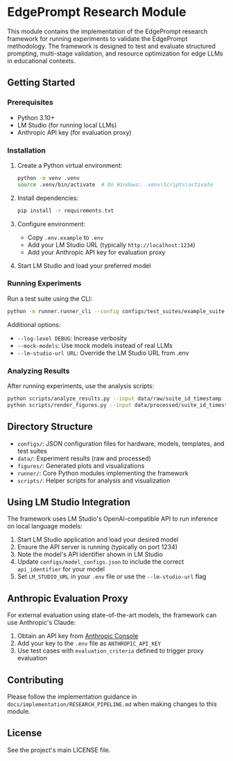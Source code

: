 # EdgePrompt Research Module

This module contains the implementation of the EdgePrompt research framework for running experiments to validate the EdgePrompt methodology. The framework is designed to test and evaluate structured prompting, multi-stage validation, and resource optimization for edge LLMs in educational contexts.

## Getting Started

### Prerequisites

- Python 3.10+
- LM Studio (for running local LLMs)
- Anthropic API key (for evaluation proxy)

### Installation

1. Create a Python virtual environment:
   ```sh
   python -m venv .venv
   source .venv/bin/activate  # On Windows: .venv\Scripts\activate
   ```

2. Install dependencies:
   ```sh
   pip install -r requirements.txt
   ```

3. Configure environment:
   - Copy `.env.example` to `.env`
   - Add your LM Studio URL (typically `http://localhost:1234`)
   - Add your Anthropic API key for evaluation proxy

4. Start LM Studio and load your preferred model

### Running Experiments

Run a test suite using the CLI:

```sh
python -m runner.runner_cli --config configs/test_suites/example_suite.json --output data
```

Additional options:
- `--log-level DEBUG`: Increase verbosity
- `--mock-models`: Use mock models instead of real LLMs
- `--lm-studio-url URL`: Override the LM Studio URL from .env

### Analyzing Results

After running experiments, use the analysis scripts:

```sh
python scripts/analyze_results.py --input data/raw/suite_id_timestamp
python scripts/render_figures.py --input data/processed/suite_id_timestamp
```

## Directory Structure

- `configs/`: JSON configuration files for hardware, models, templates, and test suites
- `data/`: Experiment results (raw and processed)
- `figures/`: Generated plots and visualizations
- `runner/`: Core Python modules implementing the framework
- `scripts/`: Helper scripts for analysis and visualization

## Using LM Studio Integration

The framework uses LM Studio's OpenAI-compatible API to run inference on local language models:

1. Start LM Studio application and load your desired model
2. Ensure the API server is running (typically on port 1234)
3. Note the model's API identifier shown in LM Studio
4. Update `configs/model_configs.json` to include the correct `api_identifier` for your model
5. Set `LM_STUDIO_URL` in your `.env` file or use the `--lm-studio-url` flag

## Anthropic Evaluation Proxy

For external evaluation using state-of-the-art models, the framework can use Anthropic's Claude:

1. Obtain an API key from [Anthropic Console](https://console.anthropic.com/)
2. Add your key to the `.env` file as `ANTHROPIC_API_KEY`
3. Use test cases with `evaluation_criteria` defined to trigger proxy evaluation

## Contributing

Please follow the implementation guidance in `docs/implementation/RESEARCH_PIPELINE.md` when making changes to this module.

## License

See the project's main LICENSE file. 